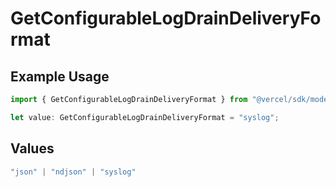 # GetConfigurableLogDrainDeliveryFormat

## Example Usage

```typescript
import { GetConfigurableLogDrainDeliveryFormat } from "@vercel/sdk/models/getconfigurablelogdrainop.js";

let value: GetConfigurableLogDrainDeliveryFormat = "syslog";
```

## Values

```typescript
"json" | "ndjson" | "syslog"
```